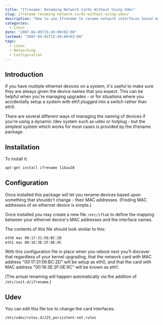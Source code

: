```yaml
---
title: "Ifrename: Renaming Network Cards Without Using Udev"
slug: ifrename-renaming-network-cards-without-using-udev/
description: "How to use Ifrename to rename network interfaces based on MAC addresses without using udev"
categories:
  - Linux
date: "2007-04-05T15:49:00+02:00"
lastmod: "2007-04-05T15:49:00+02:00"
tags:
  - Linux
  - Networking
  - Configuration
---
```


## Introduction

If you have multiple ethernet devices on a system, it's useful to make sure they are always given the device names that you expect. This can be helpful when you're managing upgrades - or for situations where you accidentally setup a system with eth1 plugged into a switch rather than eth0.

There are several different ways of managing the naming of devices if you're using a dynamic /dev system such as udev or hotplug - but the simplest system which works for most cases is provided by the ifrename package.

## Installation

To install it:

```bash
apt-get install ifrename libiw28
```

## Configuration

Once installed this package will let you rename devices based upon something that shouldn't change - their MAC addresses. (Finding MAC addresses of an ethernet device is simple.)

Once installed you may create a new file `/etc/iftab` to define the mapping between your ethernet device's MAC addresses and the interface names.

The contents of this file should look similar to this:

```bash
eth0 mac 00:17:31:56:BC:2D
eth1 mac 00:16:3E:2F:0E:9C
```

With this configuration file in place when you reboot next you'll discover that regardless of your kernel upgrading, that the network card with MAC address "00:17:31:56:BC:2D" will be setup as eth0, and that the card with MAC address "00:16:3E:2F:0E:9C" will be known as eth1.

(The actual renaming will happen automatically via the addition of `/etc/init.d/ifrename`.)

## Udev

You can edit this file too to change the card interfaces:

```bash
/etc/udev/rules.d/z25_persistent-net.rules
```
